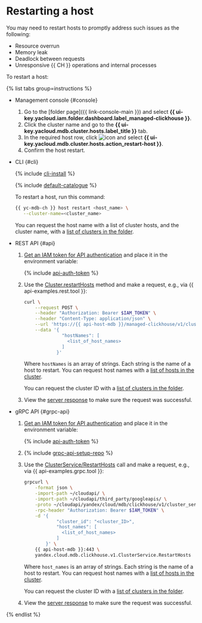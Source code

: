 # Restarting a host

You may need to restart hosts to promptly address such issues as the following:

* Resource overrun
* Memory leak
* Deadlock between requests
* Unresponsive {{ CH }} operations and internal processes

To restart a host:

{% list tabs group=instructions %}

- Management console {#console}

   1. Go to the [folder page]({{ link-console-main }}) and select **{{ ui-key.yacloud.iam.folder.dashboard.label_managed-clickhouse }}**.
   1. Click the cluster name and go to the **{{ ui-key.yacloud.mdb.cluster.hosts.label_title }}** tab.
   1. In the required host row, click ![icon](../../../_assets/console-icons/ellipsis.svg) and select **{{ ui-key.yacloud.mdb.cluster.hosts.action_restart-host }}**.
   1. Confirm the host restart.

- CLI {#cli}

   {% include [cli-install](../../cli-install.md) %}

   {% include [default-catalogue](../../default-catalogue.md) %}

   To restart a host, run this command:

   ```bash
   {{ yc-mdb-ch }} host restart <host_name> \
      --cluster-name=<cluster_name>
   ```

   You can request the host name with a list of cluster hosts, and the cluster name, with a [list of clusters in the folder](../../../managed-clickhouse/operations/cluster-list.md#list-clusters).

- REST API {#api}

   1. [Get an IAM token for API authentication](../../../managed-clickhouse/api-ref/authentication.md) and place it in the environment variable:

      {% include [api-auth-token](../../mdb/api-auth-token.md) %}

   1. Use the [Cluster.restartHosts](../../../managed-clickhouse/api-ref/Cluster/restartHosts.md) method and make a request, e.g., via {{ api-examples.rest.tool }}:

      ```bash
      curl \
          --request POST \
          --header "Authorization: Bearer $IAM_TOKEN" \
          --header "Content-Type: application/json" \
          --url 'https://{{ api-host-mdb }}/managed-clickhouse/v1/clusters/<cluster_ID>/hosts:restartHosts' \
          --data '{
                    "hostNames": [
                      <list_of_host_names>
                    ]
                  }'
      ```

      Where `hostNames` is an array of strings. Each string is the name of a host to restart. You can request host names with a [list of hosts in the cluster](../../../managed-clickhouse/operations/hosts.md#list-hosts).

      You can request the cluster ID with a [list of clusters in the folder](../../../managed-clickhouse/operations/cluster-list.md#list-clusters).

   1. View the [server response](../../../managed-clickhouse/api-ref/Cluster/restartHosts.md#yandex.cloud.operation.Operation) to make sure the request was successful.

- gRPC API {#grpc-api}

   1. [Get an IAM token for API authentication](../../../managed-clickhouse/api-ref/authentication.md) and place it in the environment variable:

      {% include [api-auth-token](../../mdb/api-auth-token.md) %}

   1. {% include [grpc-api-setup-repo](../../mdb/grpc-api-setup-repo.md) %}

   1. Use the [ClusterService/RestartHosts](../../../managed-clickhouse/api-ref/grpc/Cluster/restartHosts.md) call and make a request, e.g., via {{ api-examples.grpc.tool }}:

      ```bash
      grpcurl \
          -format json \
          -import-path ~/cloudapi/ \
          -import-path ~/cloudapi/third_party/googleapis/ \
          -proto ~/cloudapi/yandex/cloud/mdb/clickhouse/v1/cluster_service.proto \
          -rpc-header "Authorization: Bearer $IAM_TOKEN" \
          -d '{
                  "cluster_id": "<cluster_ID>",
                  "host_names": [
                    <list_of_host_names>
                  ]
              }' \
          {{ api-host-mdb }}:443 \
          yandex.cloud.mdb.clickhouse.v1.ClusterService.RestartHosts
      ```

      Where `host_names` is an array of strings. Each string is the name of a host to restart. You can request host names with a [list of hosts in the cluster](../../../managed-clickhouse/operations/hosts.md#list-hosts).

      You can request the cluster ID with a [list of clusters in the folder](../../../managed-clickhouse/operations/cluster-list.md#list-clusters).

   1. View the [server response](../../../managed-clickhouse/api-ref/grpc/Cluster/create.md#yandex.cloud.operation.Operation) to make sure the request was successful.

{% endlist %}
